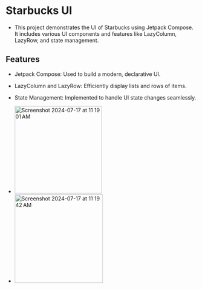 # Starbucks UI

- This project demonstrates the UI of Starbucks using Jetpack Compose. It includes various UI components and features like LazyColumn, LazyRow, and state management.

## Features
- Jetpack Compose: Used to build a modern, declarative UI.
- LazyColumn and LazyRow: Efficiently display lists and rows of items.
- State Management: Implemented to handle UI state changes seamlessly.
  
- <img width="230" alt="Screenshot 2024-07-17 at 11 19 01 AM" src="https://github.com/user-attachments/assets/6852695e-3f29-4fc6-a01d-600aac616931">
 - <img width="233" alt="Screenshot 2024-07-17 at 11 19 42 AM" src="https://github.com/user-attachments/assets/b51cc3f8-d022-4b47-bad8-a114752bf41a">
